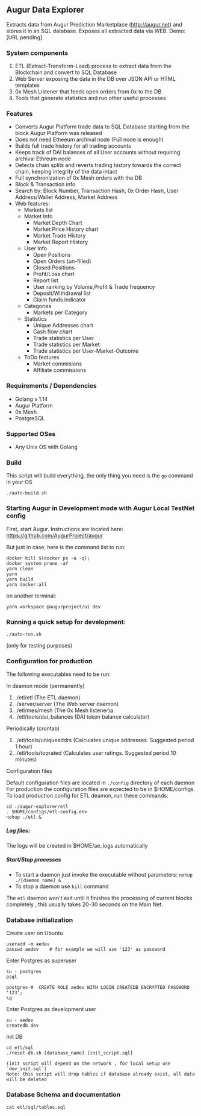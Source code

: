 ## Augur Data Explorer

Extracts data from Augur Prediction Marketplace (http://augur.net) and stores it in an SQL database.
Exposes all extracted data via WEB. Demo: [URL pending]

### System components

 1. ETL (Extract-Transform-Load) process to extract data from the Blockchain and convert to SQL Database
 2. Web Server exposing the data in the DB over JSON API or HTML templates
 3. 0x Mesh Listener that feeds open orders from 0x to the DB
 4. Tools that generate statistics and run other useful processes


### Features

 * Converts Augur Platform trade data to SQL Database starting from the block Augur Platform was released
 * Does not need Etheeum archival node (Full node is enough)
 * Builds full trade history for all trading accounts
 * Keeps track of DAI balances of all User accounts without requiring archival Ethreum node
 * Detects chain splits and reverts trading history towards the correct chain, keeping integrity of the data intact
 * Full synchronization of 0x Mesh orders with the DB
 * Block & Transaction info
 * Search by: Block Number, Transaction Hash, 0x Order Hash, User Address/Wallet Address, Market Address
 * Web features:
   * Markets list
   * Market Info
       * Market Depth Chart
       * Market Price History chart
       * Market Trade History
       * Market Report History
   * User Info
       * Open Positions
       * Open Orders (un-filled)
       * Closed Positions
       * Profit/Loss chart
       * Report list
       * User ranking by Volume,Profit & Trade frequency
       * Deposit/Withdrawal list
       * Claim funds indicator
   * Categories
       * Markets per Category
   * Statistics
       * Unique Addresses chart
       * Cash flow chart
       * Trade statistics per User
       * Trade statistics per Market
       * Trade statistics per User-Market-Outcome
   * ToDo features
       * Market commisions
       * Affiliate commissions

### Requirements / Dependencies

 * Golang v 1.14
 * Augur Platform
 * 0x Mesh
 * PostgreSQL

### Supported OSes

 * Any Unix OS with Golang

### Build

This script will build everything, the only thing you need is the `go` command in your OS
	
	./auto-build.sh

### Starting Augur in Development mode with Augur Local TestNet config

First, start Augur. Instructions are located here: https://github.com/AugurProject/augur

But just in case, here is the command list to run:

	docker kill $(docker ps -a -q);
	docker system prune -af
	yarn clean
	yarn
	yarn build
	yarn docker:all

on another terminal:

	yarn workspace @augurproject/ui dev


### Running a quick setup for development:

	./auto-run.sh

(only for testing purposes)

### Configuration for production

The following executables need to be run:

In deamon mode (permanently)
 1. ./etl/etl (The ETL daemon)
 2. ./server/server (The Web server daemon)
 3. ./etl/mes/mesh (The 0x Mesh listener)a
 4. ./etl/tools/dai_balances (DAI token balance calculator)
 
Periodically (crontab)
 1. ./etl/tools/uniqueaddrs (Calculates unique addresses. Suggested period 1 hour)
 2. ./etl/tools/toprated (Calculates user ratings. Suggested period 10 minutes)

Configuration files

Default configuration files are located in `./config` directory of each daemon
For production the configuration files are expected to be in $HOME/configs.
To load production config for ETL deamon, run these commands:

    cd ./augur-explorer/etl
    . $HOME/configs/etl-config.env
    nohup ./etl &

##### Log files:

The logs will be created in $HOME/ae_logs automatically

##### Start/Stop processes

 * To start a daemon just invoke the executable without parameters: `nohup ./[daemon_name] &`
 * To stop a daemon use `kill` command

The `etl` daemon won't exit until it finishes the processing of current blocks completely , this usually takes 20-30 seconds on the Main Net.

### Database initialization

Create user on Ubuntu

	useradd -m aedev
	passwd aedev	# for example we will use '123' as password

Enter Postgres as superuser

	su - postgres
	psql

	postgres-#  CREATE ROLE aedev WITH LOGIN CREATEDB ENCRYPTED PASSWORD '123';
	\q

Enter Postgres as development user

	su - aedev
	createdb dev

Init DB

	cd etl/sql
	./reset-db.sh [database_name] [init_script.sql]

	(init script will depend on the network , for local setup use `dev_init.sql`)
	Note: this script will drop tables if database already exist, all data will be deleted

### Database Schema and documentation

	cat etl/sql/tables.sql

